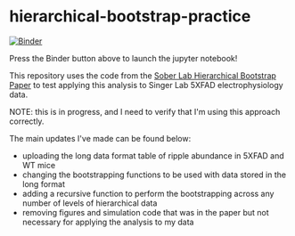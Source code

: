 # hierarchical-bootstrap-practice

[![Binder](https://mybinder.org/badge_logo.svg)](https://mybinder.org/v2/gh/stephprince/hierarchical-bootstrap-practice.git/d3d213c?filepath=hierarchical-bootstrap-ripple-abundance-test.ipynb)

Press the Binder button above to launch the jupyter notebook!

This repository uses the code from the [Sober Lab Hierarchical Bootstrap Paper](https://github.com/soberlab/Hierarchical-Bootstrap-Paper) to test applying this analysis to Singer Lab 5XFAD electrophysiology data.

NOTE: this is in progress, and I need to verify that I'm using this approach correctly.

The main updates I've made can be found below:
  * uploading the long data format table of ripple abundance in 5XFAD and WT mice
  * changing the bootstrapping functions to be used with data stored in the long format 
  * adding a recursive function to perform the bootstrapping across any number of levels of hierarchical data
  * removing figures and simulation code that was in the paper but not necessary for applying the analysis to my data
